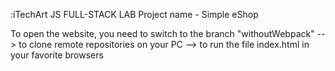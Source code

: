 :iTechArt JS FULL-STACK LAB
Project name - Simple eShop

To open the website, you need to switch to the branch "withoutWebpack" --> to clone remote repositories on your PC --> to run the file index.html in your favorite browsers
